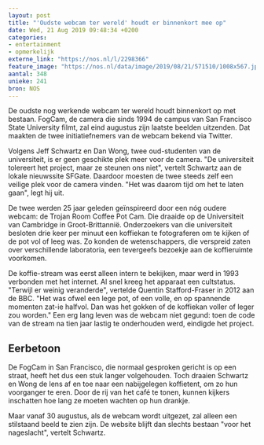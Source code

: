 ```yaml
---
layout: post
title: "'Oudste webcam ter wereld' houdt er binnenkort mee op"
date: Wed, 21 Aug 2019 09:48:34 +0200
categories: 
- entertainment 
- opmerkelijk 
externe_link: "https://nos.nl/l/2298366"
feature_image: "https://nos.nl/data/image/2019/08/21/571510/1008x567.jpg"
aantal: 348
unieke: 241
bron: NOS
---
```


<p>De oudste nog werkende webcam ter wereld houdt binnenkort op met bestaan. FogCam, de camera die sinds 1994 de campus van San Francisco State University filmt, zal eind augustus zijn laatste beelden uitzenden. Dat maakten de twee initiatiefnemers van de webcam bekend via Twitter.</p>
<p>Volgens Jeff Schwartz en Dan Wong, twee oud-studenten van de universiteit, is er geen geschikte plek meer voor de camera. "De universiteit tolereert het project, maar ze steunen ons niet", vertelt Schwartz aan de lokale nieuwssite SFGate. Daardoor moesten de twee steeds zelf een veilige plek voor de camera vinden. "Het was daarom tijd om het te laten gaan", legt hij uit.</p>
<p>De twee werden 25 jaar geleden geïnspireerd door een nóg oudere webcam: de Trojan Room Coffee Pot Cam. Die draaide op de Universiteit van Cambridge in Groot-Brittannië. Onderzoekers van die universiteit besloten drie keer per minuut een koffiekan te fotograferen om te kijken of de pot vol of leeg was. Zo konden de wetenschappers, die verspreid zaten over verschillende laboratoria, een tevergeefs bezoekje aan de koffieruimte voorkomen.</p>
<p>De koffie-stream was eerst alleen intern te bekijken, maar werd in 1993 verbonden met het internet. Al snel kreeg het apparaat een cultstatus. "Terwijl er weinig veranderde", vertelde Quentin Stafford-Fraser in 2012 aan de BBC. "Het was ofwel een lege pot, of een volle, en op spannende momenten zat-ie halfvol. Dan was het gokken of de koffiekan voller of leger zou worden." Een erg lang leven was de webcam niet gegund: toen de code van de stream na tien jaar lastig te onderhouden werd, eindigde het project.</p>
<h2>Eerbetoon</h2>
<p>De FogCam in San Francisco, die normaal gesproken gericht is op een straat, heeft het dus een stuk langer volgehouden. Toch draaien Schwartz en Wong de lens af en toe naar een nabijgelegen koffietent, om zo hun voorganger te eren. Door de rij van het café te tonen, kunnen kijkers inschatten hoe lang ze moeten wachten op hun drankje.</p>
<p>Maar vanaf 30 augustus, als de webcam wordt uitgezet, zal alleen een stilstaand beeld te zien zijn. De website blijft dan slechts bestaan "voor het nageslacht", vertelt Schwartz.</p>
